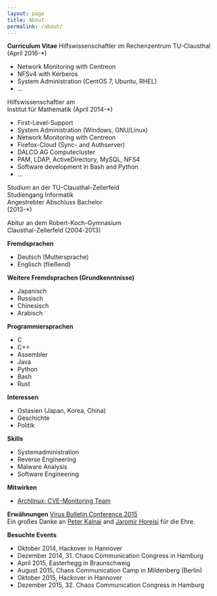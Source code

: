 ```yaml
---
layout: page
title: About
permalink: /about/
---
```


**Curriculum Vitae**
Hilfswissenschaftler im
Rechenzentrum TU-Clausthal
(April 2016-*)
* Network Monitoring with Centreon
* NFSv4 with Kerberos
* System Administration (CentOS 7, Ubuntu, RHEL)
* ...

Hilfswissenschaftler am  
Institut für Mathematik 
(April 2014-*)
* First-Level-Support
* System Administration (Windows, GNU/Linux)
* Network Monitoring with Centreon 
* Firefox-Cloud (Sync- and Authserver)
* DALCO AG Computecluster
* PAM, LDAP, ActiveDirectory, MySQL, NFS4
* Software development in Bash and Python
* ...

Studium an der TU-Clausthal-Zellerfeld  
Studiengang Informatik  
Angestrebter Abschluss Bachelor  
(2013-*)

Abitur an dem Robert-Koch-Gymnasium  
Clausthal-Zellerfeld (2004-2013)

**Fremdsprachen**
* Deutsch (Muttersprache)
* Englisch (fließend)

**Weitere Fremdsprachen (Grundkenntnisse)**
* Japanisch 
* Russisch 
* Chinesisch 
* Arabisch 

**Programmiersprachen**
* C
* C++
* Assembler 
* Java
* Python
* Bash
* Rust

**Interessen**
* Ostasien (Japan, Korea, China)
* Geschichte
* Politik

**Skills**
* Systemadministration    
* Reverse Engineering  
* Malware Analysis  
* Software Engineering

**Mitwirken**
* [Archlinux: CVE-Monitoring Team](https://www.archlinux.org/people/support-staff/)

**Erwähnungen**
[Virus Bulletin Conference 2015](https://www.virusbtn.com/pdf/conference_slides/2015/KalnaiHorejsi-VB2015.pdf)  
Ein großes Danke an [Peter Kalnai](https://twitter.com/pkalnai) and [Jaromir Horejsi](https://twitter.com/JaromirHorejsi) für die Ehre.  
 
**Besuchte Events**
* Oktober 2014, Hackover in Hannover
* Dezember 2014, 31. Chaos Communication Congress in Hamburg
* April 2015, Easterhegg in Braunschweig
* August 2015, Chaos Communication Camp in Mildenberg (Berlin)
* Oktober 2015, Hackover in Hannover
* Dezember 2015, 32. Chaos Communication Congress in Hamburg
